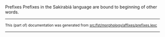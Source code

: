Prefixes
Prefixes in the Sakirabiá language are bound to beginning of other words.

* * *

<small>This (part of) documentation was generated from [src/fst/morphology/affixes/prefixes.lexc](https://github.com/giellalt/lang-skf/blob/main/src/fst/morphology/affixes/prefixes.lexc)</small>

---

